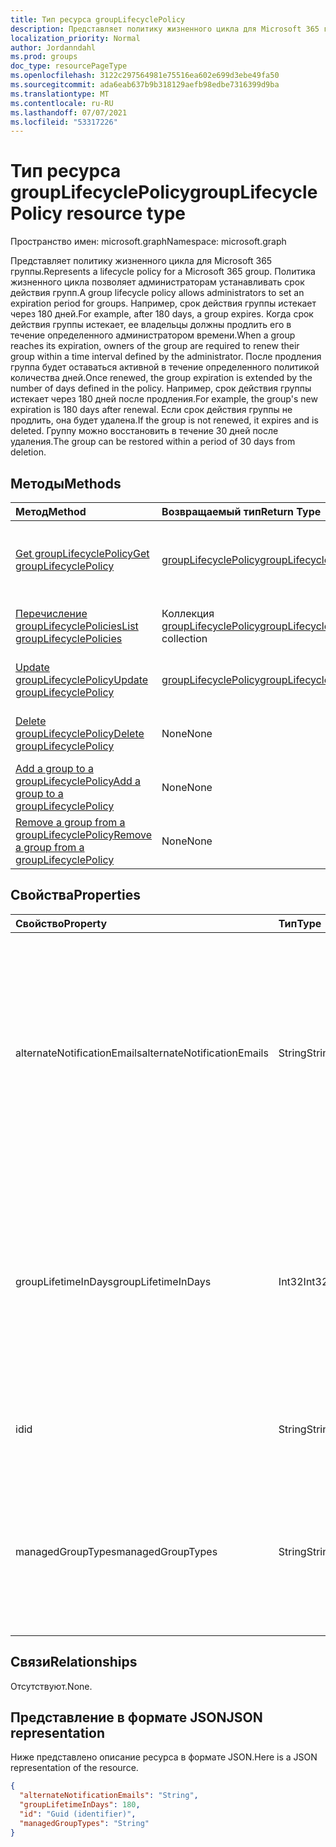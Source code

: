 ```yaml
---
title: Тип ресурса groupLifecyclePolicy
description: Представляет политику жизненного цикла для Microsoft 365 группы.
localization_priority: Normal
author: Jordanndahl
ms.prod: groups
doc_type: resourcePageType
ms.openlocfilehash: 3122c297564981e75516ea602e699d3ebe49fa50
ms.sourcegitcommit: ada6eab637b9b318129aefb98edbe7316399d9ba
ms.translationtype: MT
ms.contentlocale: ru-RU
ms.lasthandoff: 07/07/2021
ms.locfileid: "53317226"
---
```

# <a name="grouplifecyclepolicy-resource-type"></a><span data-ttu-id="2beaf-103">Тип ресурса groupLifecyclePolicy</span><span class="sxs-lookup"><span data-stu-id="2beaf-103">groupLifecyclePolicy resource type</span></span>

<span data-ttu-id="2beaf-104">Пространство имен: microsoft.graph</span><span class="sxs-lookup"><span data-stu-id="2beaf-104">Namespace: microsoft.graph</span></span>

<span data-ttu-id="2beaf-105">Представляет политику жизненного цикла для Microsoft 365 группы.</span><span class="sxs-lookup"><span data-stu-id="2beaf-105">Represents a lifecycle policy for a Microsoft 365 group.</span></span> <span data-ttu-id="2beaf-106">Политика жизненного цикла позволяет администраторам устанавливать срок действия групп.</span><span class="sxs-lookup"><span data-stu-id="2beaf-106">A group lifecycle policy allows administrators to set an expiration period for groups.</span></span> <span data-ttu-id="2beaf-107">Например, срок действия группы истекает через 180 дней.</span><span class="sxs-lookup"><span data-stu-id="2beaf-107">For example, after 180 days, a group expires.</span></span> <span data-ttu-id="2beaf-108">Когда срок действия группы истекает, ее владельцы должны продлить его в течение определенного администратором времени.</span><span class="sxs-lookup"><span data-stu-id="2beaf-108">When a group reaches its expiration, owners of the group are required to renew their group within a time interval defined by the administrator.</span></span> <span data-ttu-id="2beaf-109">После продления группа будет оставаться активной в течение определенного политикой количества дней.</span><span class="sxs-lookup"><span data-stu-id="2beaf-109">Once renewed, the group expiration is extended by the number of days defined in the policy.</span></span> <span data-ttu-id="2beaf-110">Например, срок действия группы истекает через 180 дней после продления.</span><span class="sxs-lookup"><span data-stu-id="2beaf-110">For example, the group's new expiration is 180 days after renewal.</span></span> <span data-ttu-id="2beaf-111">Если срок действия группы не продлить, она будет удалена.</span><span class="sxs-lookup"><span data-stu-id="2beaf-111">If the group is not renewed, it expires and is deleted.</span></span> <span data-ttu-id="2beaf-112">Группу можно восстановить в течение 30 дней после удаления.</span><span class="sxs-lookup"><span data-stu-id="2beaf-112">The group can be restored within a period of 30 days from deletion.</span></span>

## <a name="methods"></a><span data-ttu-id="2beaf-113">Методы</span><span class="sxs-lookup"><span data-stu-id="2beaf-113">Methods</span></span>

| <span data-ttu-id="2beaf-114">Метод</span><span class="sxs-lookup"><span data-stu-id="2beaf-114">Method</span></span> | <span data-ttu-id="2beaf-115">Возвращаемый тип</span><span class="sxs-lookup"><span data-stu-id="2beaf-115">Return Type</span></span> | <span data-ttu-id="2beaf-116">Описание</span><span class="sxs-lookup"><span data-stu-id="2beaf-116">Description</span></span> |
|:---------------|:--------|:----------|
|[<span data-ttu-id="2beaf-117">Get groupLifecyclePolicy</span><span class="sxs-lookup"><span data-stu-id="2beaf-117">Get groupLifecyclePolicy</span></span>](../api/grouplifecyclepolicy-get.md) | [<span data-ttu-id="2beaf-118">groupLifecyclePolicy</span><span class="sxs-lookup"><span data-stu-id="2beaf-118">groupLifecyclePolicy</span></span>](grouplifecyclepolicy.md) |<span data-ttu-id="2beaf-119">Чтение свойств и связей объекта groupLifecyclePolicy.</span><span class="sxs-lookup"><span data-stu-id="2beaf-119">Read properties and relationships of a groupLifecyclePolicy object.</span></span>|
|[<span data-ttu-id="2beaf-120">Перечисление groupLifecyclePolicies</span><span class="sxs-lookup"><span data-stu-id="2beaf-120">List groupLifecyclePolicies</span></span>](../api/grouplifecyclepolicy-list.md) | <span data-ttu-id="2beaf-121">Коллекция [groupLifecyclePolicy](grouplifecyclepolicy.md)</span><span class="sxs-lookup"><span data-stu-id="2beaf-121">[groupLifecyclePolicy](grouplifecyclepolicy.md) collection</span></span> | <span data-ttu-id="2beaf-122">Перечисление всех объектов groupLifecyclePolicy.</span><span class="sxs-lookup"><span data-stu-id="2beaf-122">List all the groupLifecyclePolicies.</span></span> |
|[<span data-ttu-id="2beaf-123">Update groupLifecyclePolicy</span><span class="sxs-lookup"><span data-stu-id="2beaf-123">Update groupLifecyclePolicy</span></span>](../api/grouplifecyclepolicy-update.md) | [<span data-ttu-id="2beaf-124">groupLifecyclePolicy</span><span class="sxs-lookup"><span data-stu-id="2beaf-124">groupLifecyclePolicy</span></span>](grouplifecyclepolicy.md) | <span data-ttu-id="2beaf-125">Обновление объекта groupLifecyclePolicy.</span><span class="sxs-lookup"><span data-stu-id="2beaf-125">Update a groupLifecyclePolicy object.</span></span> |
|[<span data-ttu-id="2beaf-126">Delete groupLifecyclePolicy</span><span class="sxs-lookup"><span data-stu-id="2beaf-126">Delete groupLifecyclePolicy</span></span>](../api/grouplifecyclepolicy-delete.md) | <span data-ttu-id="2beaf-127">None</span><span class="sxs-lookup"><span data-stu-id="2beaf-127">None</span></span> | <span data-ttu-id="2beaf-128">Удаление объекта groupLifecyclePolicy.</span><span class="sxs-lookup"><span data-stu-id="2beaf-128">Delete a groupLifecyclePolicy object.</span></span> |
|[<span data-ttu-id="2beaf-129">Add a group to a groupLifecyclePolicy</span><span class="sxs-lookup"><span data-stu-id="2beaf-129">Add a group to a groupLifecyclePolicy</span></span>](../api/grouplifecyclepolicy-addgroup.md)|<span data-ttu-id="2beaf-130">None</span><span class="sxs-lookup"><span data-stu-id="2beaf-130">None</span></span>| <span data-ttu-id="2beaf-131">Добавление группы в политику жизненного цикла.</span><span class="sxs-lookup"><span data-stu-id="2beaf-131">Add a group to a lifecycle policy</span></span> |
|[<span data-ttu-id="2beaf-132">Remove a group from a groupLifecyclePolicy</span><span class="sxs-lookup"><span data-stu-id="2beaf-132">Remove a group from a groupLifecyclePolicy</span></span>](../api/grouplifecyclepolicy-removegroup.md)|<span data-ttu-id="2beaf-133">None</span><span class="sxs-lookup"><span data-stu-id="2beaf-133">None</span></span>| <span data-ttu-id="2beaf-134">Удаление группы из политики жизненного цикла.</span><span class="sxs-lookup"><span data-stu-id="2beaf-134">Remove a group to a lifecycle policy.</span></span> |

## <a name="properties"></a><span data-ttu-id="2beaf-135">Свойства</span><span class="sxs-lookup"><span data-stu-id="2beaf-135">Properties</span></span>

| <span data-ttu-id="2beaf-136">Свойство</span><span class="sxs-lookup"><span data-stu-id="2beaf-136">Property</span></span> | <span data-ttu-id="2beaf-137">Тип</span><span class="sxs-lookup"><span data-stu-id="2beaf-137">Type</span></span> | <span data-ttu-id="2beaf-138">Описание</span><span class="sxs-lookup"><span data-stu-id="2beaf-138">Description</span></span> |
|:---------------|:--------|:----------|
|<span data-ttu-id="2beaf-139">alternateNotificationEmails</span><span class="sxs-lookup"><span data-stu-id="2beaf-139">alternateNotificationEmails</span></span>|<span data-ttu-id="2beaf-140">String</span><span class="sxs-lookup"><span data-stu-id="2beaf-140">String</span></span>| <span data-ttu-id="2beaf-141">Список адресов электронной почты для отправки уведомлений о группах без владельцев.</span><span class="sxs-lookup"><span data-stu-id="2beaf-141">List of email address to send notifications for groups without owners.</span></span> <span data-ttu-id="2beaf-142">Можно указать несколько адресов электронной почты, разделив их точкой с запятой.</span><span class="sxs-lookup"><span data-stu-id="2beaf-142">Multiple email address can be defined by separating email address with a semicolon.</span></span> |
|<span data-ttu-id="2beaf-143">groupLifetimeInDays</span><span class="sxs-lookup"><span data-stu-id="2beaf-143">groupLifetimeInDays</span></span>|<span data-ttu-id="2beaf-144">Int32</span><span class="sxs-lookup"><span data-stu-id="2beaf-144">Int32</span></span>| <span data-ttu-id="2beaf-145">Количество дней до истечения срока действия группы.</span><span class="sxs-lookup"><span data-stu-id="2beaf-145">Number of days before a group expires and needs to be renewed.</span></span> <span data-ttu-id="2beaf-146">После продления группа будет оставаться активной в течение указанного количества дней.</span><span class="sxs-lookup"><span data-stu-id="2beaf-146">Once renewed, the group expiration is extended by the number of days defined.</span></span> |
|<span data-ttu-id="2beaf-147">id</span><span class="sxs-lookup"><span data-stu-id="2beaf-147">id</span></span>|<span data-ttu-id="2beaf-148">String</span><span class="sxs-lookup"><span data-stu-id="2beaf-148">String</span></span>| <span data-ttu-id="2beaf-149">Уникальный идентификатор политики.</span><span class="sxs-lookup"><span data-stu-id="2beaf-149">A unique identifier for a policy.</span></span> <span data-ttu-id="2beaf-150">Только для чтения.</span><span class="sxs-lookup"><span data-stu-id="2beaf-150">Read-only.</span></span>|
|<span data-ttu-id="2beaf-151">managedGroupTypes</span><span class="sxs-lookup"><span data-stu-id="2beaf-151">managedGroupTypes</span></span>|<span data-ttu-id="2beaf-152">String</span><span class="sxs-lookup"><span data-stu-id="2beaf-152">String</span></span>| <span data-ttu-id="2beaf-153">Тип группы, к которому применяется политика истечения срока действия.</span><span class="sxs-lookup"><span data-stu-id="2beaf-153">The group type for which the expiration policy applies.</span></span> <span data-ttu-id="2beaf-154">Возможные значения — **All**, **Selected** и **None**.</span><span class="sxs-lookup"><span data-stu-id="2beaf-154">Possible values are **All**, **Selected** or **None**.</span></span> |

## <a name="relationships"></a><span data-ttu-id="2beaf-155">Связи</span><span class="sxs-lookup"><span data-stu-id="2beaf-155">Relationships</span></span>

<span data-ttu-id="2beaf-156">Отсутствуют.</span><span class="sxs-lookup"><span data-stu-id="2beaf-156">None.</span></span>

## <a name="json-representation"></a><span data-ttu-id="2beaf-157">Представление в формате JSON</span><span class="sxs-lookup"><span data-stu-id="2beaf-157">JSON representation</span></span>

<span data-ttu-id="2beaf-158">Ниже представлено описание ресурса в формате JSON.</span><span class="sxs-lookup"><span data-stu-id="2beaf-158">Here is a JSON representation of the resource.</span></span>

<!--{
  "blockType": "resource",
  "optionalProperties": [],
  "keyProperty": "id",
  "baseType": "microsoft.graph.entity",
  "@odata.type": "microsoft.graph.groupLifecyclePolicy"
}-->

```json
{
  "alternateNotificationEmails": "String",
  "groupLifetimeInDays": 180,
  "id": "Guid (identifier)",
  "managedGroupTypes": "String"
}

```

<!-- uuid: 8fcb5dbc-d5aa-4681-8e31-b001d5168d79
2015-10-25 14:57:30 UTC -->
<!-- {
  "type": "#page.annotation",
  "description": "groupLifecyclePolicy resource",
  "keywords": "",
  "section": "documentation",
  "tocPath": ""
}-->


